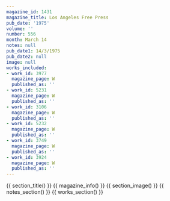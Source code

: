 ```yaml
---
magazine_id: 1431
magazine_title: Los Angeles Free Press
pub_date: '1975'
volume: ''
number: 556
month: March 14
notes: null
pub_date1: 14/3/1975
pub_date2: null
image: null
works_included:
- work_id: 3977
  magazine_page: W
  published_as: ''
- work_id: 5231
  magazine_page: W
  published_as: ''
- work_id: 3106
  magazine_page: W
  published_as: ''
- work_id: 5232
  magazine_page: W
  published_as: ''
- work_id: 3749
  magazine_page: W
  published_as: ''
- work_id: 3924
  magazine_page: W
  published_as: ''
---
```


{{ section_title() }}
{{ magazine_info() }}
{{ section_image() }}
{{ notes_section() }}
{{ works_section() }}
